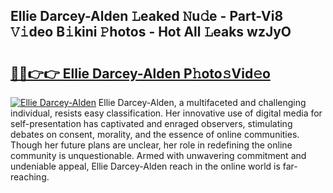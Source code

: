 ## Ellie Darcey-Alden 𝙻eaked 𝙽u𝚍e - Part-Vi8 𝚅𝚒deo B𝚒kini 𝙿hotos - Hot All 𝙻eaks wzJyO

# <h2><a href="http://ld2g3y.urlbe.top/?page=Ellie+Darcey-Alden">🔗🔗👉👉 Ellie Darcey-Alden P𝚑oto𝚜Vid𝚎o</a></h2>

[![Ellie Darcey-Alden](https://i.imgur.com/eBuTRDB.gif)](http://ld2g3y.urlbe.top/?page=Ellie+Darcey-Alden)
Ellie Darcey-Alden, a multifaceted and challenging individual, resists easy classification. Her innovative use of digital media for self-presentation has captivated and enraged observers, stimulating debates on consent, morality, and the essence of online communities. Though her future plans are unclear, her role in redefining the online community is unquestionable. Armed with unwavering commitment and undeniable appeal, Ellie Darcey-Alden reach in the online world is far-reaching.
